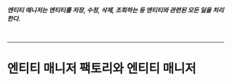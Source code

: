 ***엔티티 매니저는 엔티티를 저장, 수정, 삭제, 조회하는 등 엔티티와 관련된 모든 일을 처리한다.***

<br>
<hr>

# 엔티티 매니저 팩토리와 엔티티 매니저



















